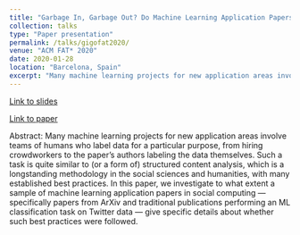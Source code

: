 ```yaml
---
title: "Garbage In, Garbage Out? Do Machine Learning Application Papers in Social Computing Report Where Human-Labeled Training Data Comes From?"
collection: talks
type: "Paper presentation"
permalink: /talks/gigofat2020/ 
venue: "ACM FAT* 2020"
date: 2020-01-28
location: "Barcelona, Spain"
excerpt: "Many machine learning projects for new application areas involve teams of humans who label data for a particular purpose, from hiring crowdworkers to the paper’s authors labeling the data themselves. Such a task is quite similar to (or a form of) structured content analysis, which is a longstanding methodology in the social sciences and humanities, with many established best practices. In this paper, we investigate to what extent a sample of machine learning application papers in social computing — specifically papers from ArXiv and traditional publications performing an ML classification task on Twitter data — give specific details about whether such best practices were followed."
---
```

[Link to slides](https://stuartgeiger.com/assets/gigofat2020_slides.pdf)

[Link to paper](https://arxiv.org/abs/1912.08320)

Abstract: Many machine learning projects for new application areas involve teams of humans who label data for a particular purpose, from hiring crowdworkers to the paper’s authors labeling the data themselves. Such a task is quite similar to (or a form of) structured content analysis, which is a longstanding methodology in the social sciences and humanities, with many established best practices. In this paper, we investigate to what extent a sample of machine learning application papers in social computing — specifically papers from ArXiv and traditional publications performing an ML classification task on Twitter data — give specific details about whether such best practices were followed.

